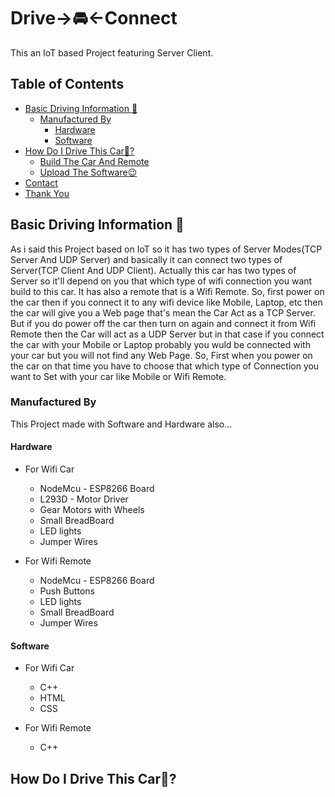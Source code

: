 # Drive->🚘<-Connect
This an IoT based Project featuring Server Client. 

## Table of Contents
* [Basic Driving Information 🛞](#about-project)
  * [Manufactured By](#built-with)
    * [Hardware](#hardware-part)
    * [Software](#software-part)
* [How Do I Drive This Car🤔?](#getting-started)
  * [Build The Car And Remote](#installation)
  * [Upload The Software😉](#code_upload)
* [Contact](#contact)
* [Thank You](#wishes)

## Basic Driving Information 🛞
As i said this Project based on IoT so it has two types of Server Modes(TCP Server And UDP Server) and basically it can connect two types of Server(TCP Client And UDP Client).
Actually this car has two types of Server so it'll depend on you that which type of wifi connection you want build to this car. It has also a remote that is a Wifi Remote.
So, first power on the car then if you connect it to any wifi device like Mobile, Laptop, etc then the car will give you a Web page that's mean the Car Act as a TCP Server.
But if you do power off the car then turn on again and connect it from Wifi Remote then the Car will act as a UDP Server but in that case if you connect the car with your Mobile or Laptop probably you wuld be connected with your car but you will not find any Web Page. So, First when you power on the car on that time you have to choose that which type of Connection you want to Set with your car like Mobile or Wifi Remote.

### Manufactured By
This Project made with Software and Hardware also...

#### Hardware
* For Wifi Car
  * NodeMcu - ESP8266 Board
  * L293D - Motor Driver
  * Gear Motors with Wheels
  * Small BreadBoard
  * LED lights
  * Jumper Wires
   
* For Wifi Remote
  * NodeMcu - ESP8266 Board
  * Push Buttons
  * LED lights
  * Small BreadBoard
  * Jumper Wires

#### Software
* For Wifi Car
  * C++
  * HTML
  * CSS

* For Wifi Remote
  * C++
## How Do I Drive This Car🤔?
